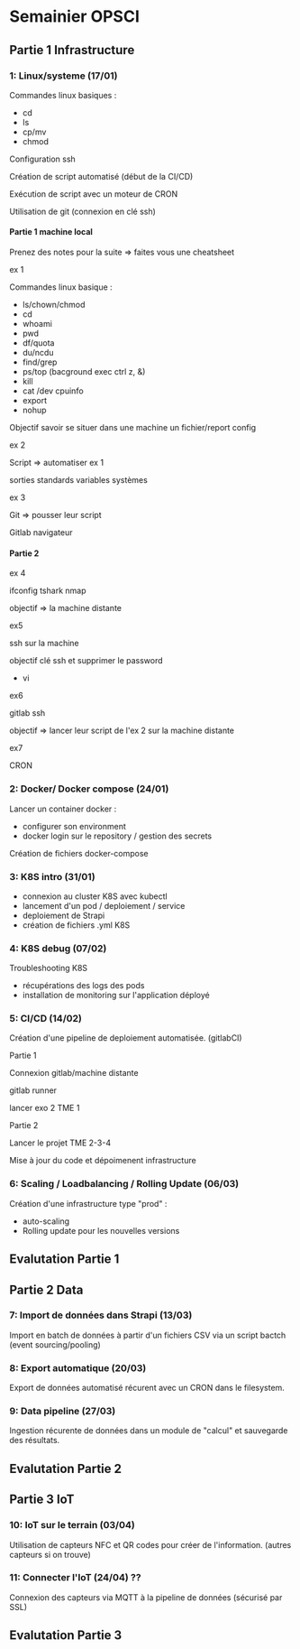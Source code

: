 # Semainier OPSCI

## Partie 1 Infrastructure

### 1: Linux/systeme (17/01)

Commandes linux basiques :

- cd
- ls
- cp/mv
- chmod

Configuration ssh

Création de script automatisé (début de la CI/CD)

Exécution de script avec un moteur de CRON

Utilisation de git (connexion en clé ssh)

#### Partie 1 machine local

Prenez des notes pour la suite => faites vous une cheatsheet

ex 1

Commandes linux basique :

- ls/chown/chmod
- cd
- whoami
- pwd
- df/quota
- du/ncdu
- find/grep
- ps/top (bacground exec ctrl z, &)
- kill
- cat /dev cpuinfo
- export
- nohup

Objectif savoir se situer dans une machine
un fichier/report config

ex 2

Script => automatiser ex 1

sorties standards
variables systèmes

ex 3

Git => pousser leur script

Gitlab navigateur

#### Partie 2

ex 4

ifconfig tshark nmap

objectif => la machine distante

ex5

ssh sur la machine

objectif clé ssh et supprimer le password

- vi

ex6

gitlab ssh

objectif => lancer leur script de l'ex 2 sur la machine distante

ex7

CRON

### 2: Docker/ Docker compose (24/01)

Lancer un container docker :

- configurer son environment
- docker login sur le repository / gestion des secrets

Création de fichiers docker-compose

### 3: K8S intro (31/01)

- connexion au cluster K8S avec kubectl
- lancement d'un pod / deploiement / service
- deploiement de Strapi
- création de fichiers .yml K8S

### 4: K8S debug (07/02)

Troubleshooting K8S

- récupérations des logs des pods
- installation de monitoring sur l'application déployé

### 5: CI/CD (14/02)

Création d'une pipeline de deploiement automatisée. (gitlabCI)

Partie 1

Connexion gitlab/machine distante

gitlab runner

lancer exo 2 TME 1

Partie 2

Lancer le projet TME 2-3-4

Mise à jour du code et dépoimenent infrastructure

### 6: Scaling / Loadbalancing / Rolling Update (06/03)

Création d'une infrastructure type "prod" :

- auto-scaling
- Rolling update pour les nouvelles versions

## Evalutation Partie 1

## Partie 2 Data

### 7: Import de données dans Strapi (13/03)

Import en batch de données à partir d'un fichiers CSV via un script bactch (event sourcing/pooling)

### 8: Export automatique (20/03)

Export de données automatisé récurent avec un CRON dans le filesystem.

### 9: Data pipeline (27/03)

Ingestion récurente de données dans un module de "calcul" et sauvegarde des résultats.

## Evalutation Partie 2

## Partie 3 IoT

### 10: IoT sur le terrain (03/04)

Utilisation de capteurs NFC et QR codes pour créer de l'information. (autres capteurs si on trouve)

### 11: Connecter l'IoT (24/04) ??

Connexion des capteurs via MQTT à la pipeline de données (sécurisé par SSL)

## Evalutation Partie 3
